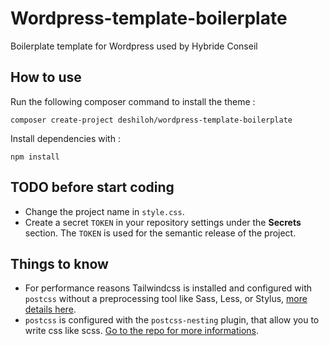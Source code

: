 # Wordpress-template-boilerplate

Boilerplate template for Wordpress used by Hybride Conseil

## How to use

Run the following composer command to install the theme :

`composer create-project deshiloh/wordpress-template-boilerplate`

Install dependencies with :

`npm install`

## TODO before start coding

- Change the project name in `style.css`.
- Create a secret `TOKEN` in your repository settings under the **Secrets** section. The `TOKEN` is used for the semantic release of the project.
  
## Things to know

- For performance reasons Tailwindcss is installed and configured with `postcss` without a preprocessing tool like Sass, 
  Less, or Stylus, [more details here](https://tailwindcss.com/docs/using-with-preprocessors#using-sass-less-or-stylus).
- `postcss` is configured with the `postcss-nesting` plugin, that allow you to write css like scss. [Go to the repo for more informations](https://github.com/csstools/postcss-nesting).




